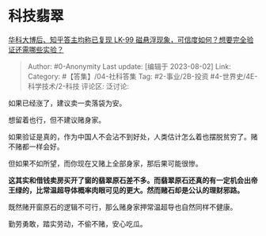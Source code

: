 # 科技翡翠
[华科大博后、知乎答主均称已复现 LK-99 磁悬浮现象，可信度如何？想要完全验证还需哪些实验？](https://www.zhihu.com/question/615044128/answer/3145929992)

> Author: #0-Anonymity
> Last update: [编辑于 2023-08-02]
> Link:
> Category: #【答集】/04-社科答集
> Tag: #2-事业/2B-投资 #4-世界史/4E-科学技术/2-科技
> 评论区:
> 泛讨论:

如果已经涨了，建议卖一卖落袋为安。

想留着也行，但不建议赌身家。

如果验证是真的，作为中国人不会沾不到好处，人类估计怎么着也摆脱贫穷了。赌不赌都一样会好。

但如果不如所望，而你现在又赌上全部身家，那后果可能很惨。

**这其实和借钱卖房买开了窗的翡翠原石差不多。而翡翠原石还真的有一定机会出帝王绿的，比常温超导体概率肉眼可见的更大。然而赌石却是公认的理财邪路。**

既然赌开窗原石的逻辑不可行，那么赌身家押常温超导也自然同样不健康。

勤劳勇敢，踏实劳动，不偷不赌，安心吃瓜。
